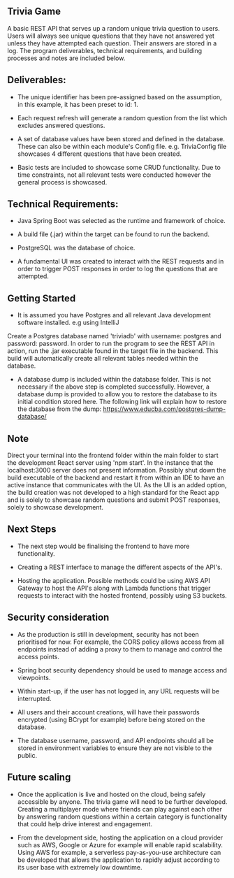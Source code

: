 ## **Trivia Game**

A basic REST API that serves up a random unique trivia question to users. Users will always see unique questions that they have not answered yet unless they have attempted each question. Their answers are stored in a log. The program deliverables, technical requirements, and building processes and notes are included below.

## Deliverables:

- The unique identifier has been pre-assigned based on the assumption, in this example, it has been preset to id: 1.

- Each request refresh will generate a random question from the list which excludes answered questions.

- A set of database values have been stored and defined in the database. These can also be within each module's Config file. e.g. TriviaConfig file showcases 4 different questions that have been created.

- Basic tests are included to showcase some CRUD functionality. Due to time constraints, not all relevant tests were conducted however the general process is showcased.

## Technical Requirements:

- Java Spring Boot was selected as the runtime and framework of choice.

- A build file (.jar) within the target can be found to run the backend.

- PostgreSQL was the database of choice.

- A fundamental UI was created to interact with the REST requests and in order to trigger POST responses in order to log the questions that are attempted.

## **Getting Started**

- It is assumed you have Postgres and all relevant Java development software installed. e.g using IntelliJ

Create a Postgres database named 'triviadb' with username: postgres and password: password. In order to run the program to see the REST API in action, run the .jar executable found in the target file in the backend. This build will automatically create all relevant tables needed within the database. 

- A database dump is included within the database folder. This is not necessary if the above step is completed successfully. However, a database dump is provided to allow you to restore the database to its initial condition stored here. The following link will explain how to restore the database from the dump: https://www.educba.com/postgres-dump-database/

## **Note**

Direct your terminal into the frontend folder within the main folder to start the development React server using 'npm start'. In the instance that the localhost:3000 server does not present information. Possibly shut down the build executable of the backend and restart it from within an IDE to have an active instance that communicates with the UI. As the UI is an added option, the build creation was not developed to a high standard for the React app and is solely to showcase random questions and submit POST responses, solely to showcase development.

## **Next Steps**

- The next step would be finalising the frontend to have more functionality.

- Creating a REST interface to manage the different aspects of the API's.

- Hosting the application. Possible methods could be using AWS API Gateway to host the API's along with Lambda functions that trigger requests to interact with the hosted frontend, possibly using S3 buckets.

## **Security consideration**

- As the production is still in development, security has not been prioritised for now. For example, the CORS policy allows access from all endpoints instead of adding a proxy to them to manage and control the access points.

- Spring boot security dependency should be used to manage access and viewpoints.

- Within start-up, if the user has not logged in, any URL requests will be interrupted.

- All users and their account creations, will have their passwords encrypted (using BCrypt for example) before being stored on the database. 

- The database username, password, and API endpoints should all be stored in environment variables to ensure they are not visible to the public.

## **Future scaling**

- Once the application is live and hosted on the cloud, being safely accessible by anyone. The trivia game will need to be further developed. Creating a multiplayer mode where friends can play against each other by answering random questions within a certain category is functionality that could help drive interest and engagement.

- From the development side, hosting the application on a cloud provider such as AWS, Google or Azure for example will enable rapid scalability. Using AWS for example, a serverless pay-as-you-use architecture can be developed that allows the application to rapidly adjust according to its user base with extremely low downtime. 
